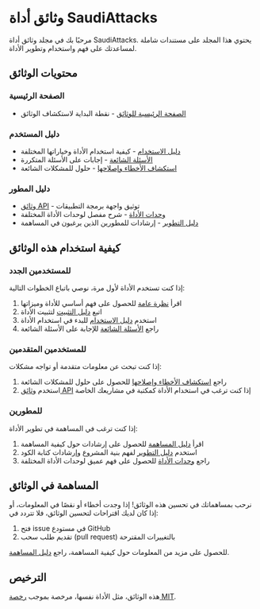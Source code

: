 # وثائق أداة SaudiAttacks

مرحبًا بك في مجلد وثائق أداة SaudiAttacks. يحتوي هذا المجلد على مستندات شاملة لمساعدتك على فهم واستخدام وتطوير الأداة.

## محتويات الوثائق

### الصفحة الرئيسية

- [الصفحة الرئيسية للوثائق](index.md) - نقطة البداية لاستكشاف الوثائق

### دليل المستخدم

- [دليل الاستخدام](usage.md) - كيفية استخدام الأداة وخياراتها المختلفة
- [الأسئلة الشائعة](faq.md) - إجابات على الأسئلة المتكررة
- [استكشاف الأخطاء وإصلاحها](troubleshooting.md) - حلول للمشكلات الشائعة

### دليل المطور

- [وثائق API](api.md) - توثيق واجهة برمجة التطبيقات
- [وحدات الأداة](modules.md) - شرح مفصل لوحدات الأداة المختلفة
- [دليل التطوير](development.md) - إرشادات للمطورين الذين يرغبون في المساهمة

## كيفية استخدام هذه الوثائق

### للمستخدمين الجدد

إذا كنت تستخدم الأداة لأول مرة، نوصي باتباع الخطوات التالية:

1. اقرأ [نظرة عامة](../README.md) للحصول على فهم أساسي للأداة وميزاتها
2. اتبع [دليل التثبيت](../INSTALL.md) لتثبيت الأداة
3. استخدم [دليل الاستخدام](usage.md) للبدء في استخدام الأداة
4. راجع [الأسئلة الشائعة](faq.md) للإجابة على الأسئلة الشائعة

### للمستخدمين المتقدمين

إذا كنت تبحث عن معلومات متقدمة أو تواجه مشكلات:

1. راجع [استكشاف الأخطاء وإصلاحها](troubleshooting.md) للحصول على حلول للمشكلات الشائعة
2. استخدم [وثائق API](api.md) إذا كنت ترغب في استخدام الأداة كمكتبة في مشاريعك الخاصة

### للمطورين

إذا كنت ترغب في المساهمة في تطوير الأداة:

1. اقرأ [دليل المساهمة](../CONTRIBUTING.md) للحصول على إرشادات حول كيفية المساهمة
2. استخدم [دليل التطوير](development.md) لفهم بنية المشروع وإرشادات كتابة الكود
3. راجع [وحدات الأداة](modules.md) للحصول على فهم عميق لوحدات الأداة المختلفة

## المساهمة في الوثائق

نرحب بمساهماتك في تحسين هذه الوثائق! إذا وجدت أخطاء أو نقصًا في المعلومات، أو إذا كان لديك اقتراحات لتحسين الوثائق، فلا تتردد في:

1. فتح issue في مستودع GitHub
2. تقديم طلب سحب (pull request) بالتغييرات المقترحة

للحصول على مزيد من المعلومات حول كيفية المساهمة، راجع [دليل المساهمة](../CONTRIBUTING.md).

## الترخيص

هذه الوثائق، مثل الأداة نفسها، مرخصة بموجب [رخصة MIT](../LICENSE).